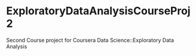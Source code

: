 # ExploratoryDataAnalysisCourseProj2
Second Course project for Coursera Data Science::Exploratory Data Analysis
